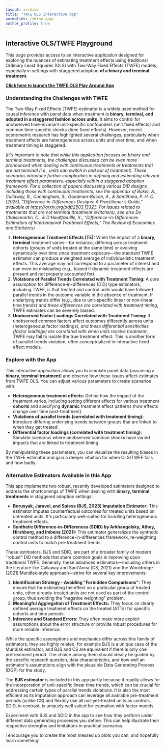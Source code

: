 ```yaml
---
layout: archive
title: "TWFE OLS Interactive App"
permalink: /shiny-app/
author_profile: true
---
```

## Interactive OLS/TWFE Playground

This page provides access to an interactive application designed for exploring the nuances of estimating treatment effects using traditional Ordinary Least Squares (OLS) with Two-Way Fixed Effects (TWFE) models, especially in settings with staggered adoption **of a binary and terminal treatment**.

**[Click here to launch the TWFE OLS Play Around App](https://cannoncloud.shinyapps.io/TWFE_OLS_Play_Around/)**

### Understanding the Challenges with TWFE

The Two-Way Fixed Effects (TWFE) estimator is a widely used method for causal inference with panel data when treatment is **binary, terminal, and adopted in a staggered fashion across units**. It aims to control for unobserved time-invariant unit-specific confounders (unit fixed effects) and common time-specific shocks (time fixed effects). However, recent econometric research has highlighted several challenges, particularly when treatment effects are heterogeneous across units and over time, and when treatment timing is staggered.

*(It's important to note that while this application focuses on binary and terminal treatments, the challenges discussed can be even more pronounced when dealing with continuous treatments or treatments that are not terminal (i.e., units can switch in and out of treatment). These scenarios introduce further complexities in defining and estimating relevant treatment effect parameters, especially within a staggered adoption framework. For a collection of papers discussing various DiD designs, including those with continuous treatments, see the appendix of Baker, A., Callaway, B., Cunningham, S., Goodman-Bacon, A., & Sant’Anna, P. H. C. (2025), "Difference-in-Differences Designs: A Practitioner’s Guide," available at https://arxiv.org/pdf/2503.13323. For issues related to treatments that are not terminal (treatment switchers), see also De Chaisemartin, C., & D’Haultfœuille, X., "Difference-in-Differences Estimators of Intertemporal Treatment Effects," *The Review of Economics and Statistics*)*

1.  **Heterogeneous Treatment Effects (TE):** When the impact of a **binary, terminal** treatment varies—for instance, differing across treatment cohorts (groups of units treated at the same time) or evolving dynamically over time since treatment exposure—the standard TWFE estimator can produce a weighted average of individualistic treatment effects. This average may not correspond to a parameter of interest and can even be misleading (e.g., biased if dynamic treatment effects are present and not properly accounted for).
2.  **Violations of Parallel Trends Correlated with Treatment Timing:** A core assumption for difference-in-differences (DiD) type estimators, including TWFE, is that treated and control units would have followed parallel trends in the outcome variable in the absence of treatment. If underlying trends differ (e.g., due to unit-specific linear or non-linear time trends) *and these differences are correlated with treatment timing*, TWFE estimates can be severely biased.
3.  **Unobserved Factor Loadings Correlated with Treatment Timing:** If unobserved common factors affect outcomes differently across units (heterogeneous factor loadings), *and these differential sensitivities (factor loadings) are correlated with when units receive treatment*, TWFE may fail to isolate the true treatment effect. This is another form of parallel trends violation, often conceptualized in interactive fixed effect models.

### Explore with the App

This interactive application allows you to simulate panel data (assuming a **binary, terminal treatment**) and observe how these issues affect estimates from TWFE OLS. You can adjust various parameters to create scenarios with:

* **Heterogeneous treatment effects:** Define how the impact of the treatment varies, including setting different effects for various treatment **cohorts** and specifying **dynamic** treatment effect patterns (how effects change over time post-treatment).
* **Violations of parallel trends (correlated with treatment timing):** Introduce differing underlying trends between groups that are linked to when they get treated.
* **Differential factor loadings (correlated with treatment timing):** Simulate scenarios where unobserved common shocks have varied impacts that are linked to treatment timing.

By manipulating these parameters, you can visualize the resulting biases in the TWFE estimator and gain a deeper intuition for when OLS/TWFE fails and how badly.

### Alternative Estimators Available in this App

This app implements two robust, recently developed estimators designed to address the shortcomings of TWFE when dealing with **binary, terminal treatments** in staggered adoption settings:

* **Borusyak, Jaravel, and Spiess (BJS, 2023) Imputation Estimator:** This estimator imputes counterfactual outcomes for treated units based on untreated units. It's particularly well-suited for handling heterogeneous treatment effects.
* **Synthetic Difference-in-Differences (SDID) by Arkhangelsky, Athey, Hirshberg, and Imbens (2021):** This estimator generalizes the synthetic control method to a difference-in-differences framework, re-weighting control units to match pre-treatment trends.

These estimators, BJS and SDID, are part of a broader family of modern "robust" DiD methods that share common goals in improving upon traditional TWFE. Generally, these advanced estimators—including others in the literature like Callaway and Sant'Anna (CS, 2021) and the Wooldridge (2021) Mundlak-style approach—strive for several key improvements:
1.  **Identification Strategy - Avoiding "Forbidden Comparisons":** They ensure that for estimating the effect on a particular group of treated units, other already-treated units are not used as part of the control group, thus avoiding the "negative weighting" problem.
2.  **Meaningful Aggregation of Treatment Effects:** They focus on clearly defined average treatment effects on the treated (ATTs) for specific cohorts and time periods.
3.  **Inference and Standard Errors:** They often make more explicit assumptions about the error structure or provide robust procedures for more reliable inference.

While the specific assumptions and mechanics differ across this family of estimators, they are highly related, for example BJS is a unique case of the Mundlak estimator, and BJS and CS are equivalent if there is only one pretreatment period. The choice among them should ideally be guided by the specific research question, data characteristics, and how well an estimator's assumptions align with the plausible Data Generating Process (DGP) for the study.

The **BJS estimator** is included in this app partly because it readily allows for the incorporation of unit-specific linear time trends, which can be crucial for addressing certain types of parallel trends violations. It is also the most efficient as its imputation approach can leverage all available pre-treatment periods (unlike CS) and flexibly use all not-yet-treated units as controls. SDID, in contrast, is uniquely well suited for estmation with factor models.

Experiment with BJS and SDID in the app to see how they perform under different data generating processes you define. This can help illustrate their respective strengths and limitations in practical scenarios.

I encourage you to create the most messed up plots you can, and hopefully learn something!
